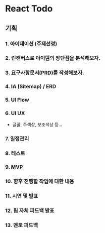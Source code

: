 # React Todo

## 기획

### 1. 아이데이션 (주제선정)

### 2. 린캔버스로 아이템의 장단점을 분석해보자.

### 3. 요구사항문서(PRD)를 작성해보자.

### 4. IA (Sitemap) / ERD

### 5. UI Flow

### 6. UI UX

- 글꼴, 주색상, 보조색상 등...

### 7. 일정관리

### 8. 테스트

### 9. MVP

### 10. 향후 진행할 작업에 대한 내용

### 11. 시연 및 발표

### 12. 팀 자체 피드백 발표

### 13. 멘토 피드백
